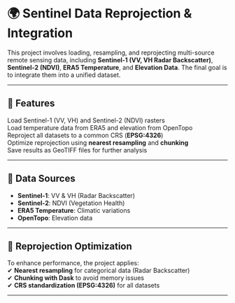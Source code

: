 # 🌍 Sentinel Data Reprojection & Integration

 This project involves loading, resampling, and reprojecting multi-source remote sensing data, including **Sentinel-1 (VV, VH Radar Backscatter)**, **Sentinel-2 (NDVI)**, **ERA5 Temperature**, and **Elevation Data**.
 The final goal is to integrate them into a unified dataset.

---

## 📌 Features
 Load Sentinel-1 (VV, VH) and Sentinel-2 (NDVI) rasters  
 Load temperature data from ERA5 and elevation from OpenTopo  
 Reproject all datasets to a common CRS (**EPSG:4326**)  
 Optimize reprojection using **nearest resampling** and **chunking**  
 Save results as GeoTIFF files for further analysis  

---

## 📂 Data Sources
- **Sentinel-1**: VV & VH (Radar Backscatter)  
- **Sentinel-2**: NDVI (Vegetation Health)  
- **ERA5 Temperature**: Climatic variations  
- **OpenTopo**: Elevation data  

---

## 🚀 Reprojection Optimization
To enhance performance, the project applies:  
✔ **Nearest resampling** for categorical data (Radar Backscatter)  
✔ **Chunking with Dask** to avoid memory issues  
✔ **CRS standardization (EPSG:4326)** for all datasets  

---
